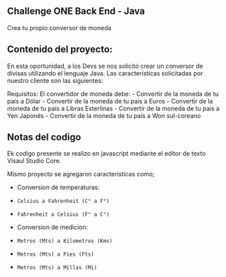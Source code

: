 ## Challenge ONE Back End - Java
Crea tu propio conversor de moneda


## Contenido del proyecto:
En esta oportunidad, a los Devs se nos solicitó crear un conversor de divisas utilizando el lenguaje Java. Las características solicitadas por nuestro cliente son las siguientes:

Requisitos:
El convertidor de moneda debe:
      - Convertir de la moneda de tu país a Dólar
      - Convertir de la moneda de tu país  a Euros
      - Convertir de la moneda de tu país  a Libras Esterlinas
      - Convertir de la moneda de tu país  a Yen Japonés
      - Convertir de la moneda de tu país  a Won sul-coreano

## Notas del codigo
Ek codigo presente se realizo en javascript mediante el editor de texto Visaul Studio Core.

Mismo proyecto se agregaron caracteristicas como;

  -  Conversion de temperaturas:
  -     Celsius a Fahrenheit (C° a F°)
  -     Fahrenheit a Celsius (F° a C°)

  - Conversion de medicion:
  -     Metros (Mts) a Kilometros (Kms)
  -     Metros (Mts) a Pies (Fts)
  -     Metros (Mts) a Millas (Mi)
